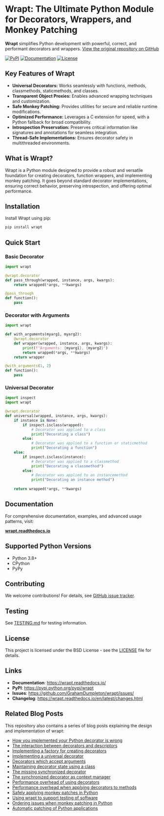 # Wrapt: The Ultimate Python Module for Decorators, Wrappers, and Monkey Patching

**Wrapt** simplifies Python development with powerful, correct, and performant decorators and wrappers. 
[View the original repository on GitHub](https://github.com/GrahamDumpleton/wrapt)

[![PyPI](https://img.shields.io/pypi/v/wrapt.svg?logo=python&cacheSeconds=3600)](https://pypi.python.org/pypi/wrapt)
[![Documentation](https://img.shields.io/badge/docs-wrapt.readthedocs.io-blue.svg)](https://wrapt.readthedocs.io/)
[![License](https://img.shields.io/badge/license-BSD-green.svg)](LICENSE)

## Key Features of Wrapt

*   **Universal Decorators:** Works seamlessly with functions, methods, classmethods, staticmethods, and classes.
*   **Transparent Object Proxies:** Enables advanced wrapping techniques and customization.
*   **Safe Monkey Patching:** Provides utilities for secure and reliable runtime modifications.
*   **Optimized Performance:**  Leverages a C extension for speed, with a Python fallback for broad compatibility.
*   **Introspection Preservation:** Preserves critical information like signatures and annotations for seamless integration.
*   **Thread-Safe Implementations:** Ensures decorator safety in multithreaded environments.

## What is Wrapt?

Wrapt is a Python module designed to provide a robust and versatile foundation for creating decorators, function wrappers, and implementing monkey patching. It goes beyond standard decorator implementations, ensuring correct behavior, preserving introspection, and offering optimal performance.

## Installation

Install Wrapt using pip:

```bash
pip install wrapt
```

## Quick Start

### Basic Decorator

```python
import wrapt

@wrapt.decorator
def pass_through(wrapped, instance, args, kwargs):
    return wrapped(*args, **kwargs)

@pass_through
def function():
    pass
```

### Decorator with Arguments

```python
import wrapt

def with_arguments(myarg1, myarg2):
    @wrapt.decorator
    def wrapper(wrapped, instance, args, kwargs):
        print(f"Arguments: {myarg1}, {myarg2}")
        return wrapped(*args, **kwargs)
    return wrapper

@with_arguments(1, 2)
def function():
    pass
```

### Universal Decorator

```python
import inspect
import wrapt

@wrapt.decorator
def universal(wrapped, instance, args, kwargs):
    if instance is None:
        if inspect.isclass(wrapped):
            # Decorator was applied to a class
            print("Decorating a class")
        else:
            # Decorator was applied to a function or staticmethod
            print("Decorating a function")
    else:
        if inspect.isclass(instance):
            # Decorator was applied to a classmethod
            print("Decorating a classmethod")
        else:
            # Decorator was applied to an instancemethod
            print("Decorating an instance method")
    
    return wrapped(*args, **kwargs)
```

## Documentation

For comprehensive documentation, examples, and advanced usage patterns, visit:

**[wrapt.readthedocs.io](https://wrapt.readthedocs.io/)**

## Supported Python Versions

*   Python 3.8+
*   CPython
*   PyPy

## Contributing

We welcome contributions! For details, see [GitHub issue tracker](https://github.com/GrahamDumpleton/wrapt/issues/).

## Testing

See [TESTING.md](TESTING.md) for testing information.

## License

This project is licensed under the BSD License - see the [LICENSE](LICENSE) file for details.

## Links

*   **Documentation**: https://wrapt.readthedocs.io/
*   **PyPI**: https://pypi.python.org/pypi/wrapt
*   **Issues**: https://github.com/GrahamDumpleton/wrapt/issues/
*   **Changelog**: https://wrapt.readthedocs.io/en/latest/changes.html

## Related Blog Posts

This repository also contains a series of blog posts explaining the design and implementation of wrapt:

-   [How you implemented your Python decorator is wrong](blog/01-how-you-implemented-your-python-decorator-is-wrong.md)
-   [The interaction between decorators and descriptors](blog/02-the-interaction-between-decorators-and-descriptors.md)
-   [Implementing a factory for creating decorators](blog/03-implementing-a-factory-for-creating-decorators.md)
-   [Implementing a universal decorator](blog/04-implementing-a-universal-decorator.md)
-   [Decorators which accept arguments](blog/05-decorators-which-accept-arguments.md)
-   [Maintaining decorator state using a class](blog/06-maintaining-decorator-state-using-a-class.md)
-   [The missing synchronized decorator](blog/07-the-missing-synchronized-decorator.md)
-   [The synchronized decorator as context manager](blog/08-the-synchronized-decorator-as-context-manager.md)
-   [Performance overhead of using decorators](blog/09-performance-overhead-of-using-decorators.md)
-   [Performance overhead when applying decorators to methods](blog/10-performance-overhead-when-applying-decorators-to-methods.md)
-   [Safely applying monkey patches in Python](blog/11-safely-applying-monkey-patches-in-python.md)
-   [Using wrapt to support testing of software](blog/12-using-wrapt-to-support-testing-of-software.md)
-   [Ordering issues when monkey patching in Python](blog/13-ordering-issues-when-monkey-patching-in-python.md)
-   [Automatic patching of Python applications](blog/14-automatic-patching-of-python-applications.md)